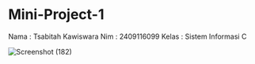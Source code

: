 # Mini-Project-1
Nama : Tsabitah Kawiswara
Nim : 2409116099
Kelas : Sistem Informasi C

![Screenshot (182)](https://github.com/user-attachments/assets/e07b98c6-204a-4486-92b4-197cab761f56)
